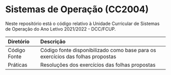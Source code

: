 # Sistemas de Operação (CC2004)
Neste repositório está o código relativo à Unidade Curricular de Sistemas de Operação do Ano Letivo 2021/2022 - DCC/FCUP.

| Diretório     | Descrição |
| :------------ | :--------------------------------------------------------------------------------|
| Código Fonte  | Código fonte disponibilizado como base para os exercícios das folhas propostas |
| Práticas      | Resoluções dos exercícios das folhas propostas |
